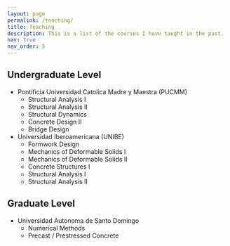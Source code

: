 ```yaml
---
layout: page
permalink: /teaching/
title: Teaching
description: This is a list of the courses I have taught in the past.
nav: true
nav_order: 5
---
```


<h2>Undergraduate Level</h2>
<ul>
<li> Pontificia Universidad Catolica Madre y Maestra (PUCMM)
<ul> 
    <li>Structural Analysis I</li>
    <li>Structural Analysis II</li>
    <li>Structural Dynamics</li>
    <li>Concrete Design II</li>
    <li>Bridge Design</li>
</ul>
</li>

<li> Universidad Iberoamericana (UNIBE)
<ul> 
    <li>Formwork Design</li>
    <li>Mechanics of Deformable Solids I</li>
    <li>Mechanics of Deformable Solids II</li>
    <li>Concrete Structures I</li>
    <li>Structural Analysis I</li>
    <li>Structural Analysis II</li>
</ul>
</li>
</ul>

<h2>Graduate Level</h2>
<ul>
    <li> Universidad Autonoma de Santo Domingo
        <ul> 
            <li>Numerical Methods</li>
            <li>Precast / Prestressed Concrete</li>
        </ul>
    </li>
</ul>